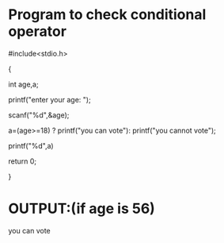 # Program to check conditional operator
#include<stdio.h>

{

 int age,a;
 
 printf("enter your age: ");
 
 scanf("%d",&age);
 
 a=(age>=18) ? printf("you can vote"): printf("you cannot vote");
 
 printf("%d",a)
 
 return 0;
 
}
# OUTPUT:(if age is 56)
you can vote
